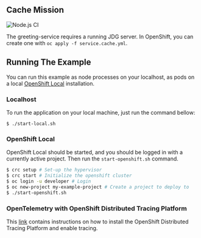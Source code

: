 ## Cache Mission

![Node.js CI](https://github.com/nodeshift-starters/nodejs-cache/workflows/ci/badge.svg)

The greeting-service requires a running JDG server. In OpenShift, you
can create one with `oc apply -f service.cache.yml`.

## Running The Example

You can run this example as node processes on your localhost, as pods on a local
[OpenShift Local](https://developers.redhat.com/products/openshift-local/overview) installation.

### Localhost

To run the application on your local machine, just run the command bellow:

```
$ ./start-local.sh
```

### OpenShift Local

OpenShift Local should be started, and you should be logged in with a currently
active project. Then run the `start-openshift.sh` command.

```sh
$ crc setup # Set-up the hypervisor
$ crc start # Initialize the openshift cluster
$ oc login -u developer # Login
$ oc new-project my-example-project # Create a project to deploy to
$ ./start-openshift.sh
```

### OpenTelemetry with OpenShift Distributed Tracing Platform

This [link](./OTEL.md) contains instructions on how to install the 
OpenShift Distributed Tracing Platform and enable tracing.